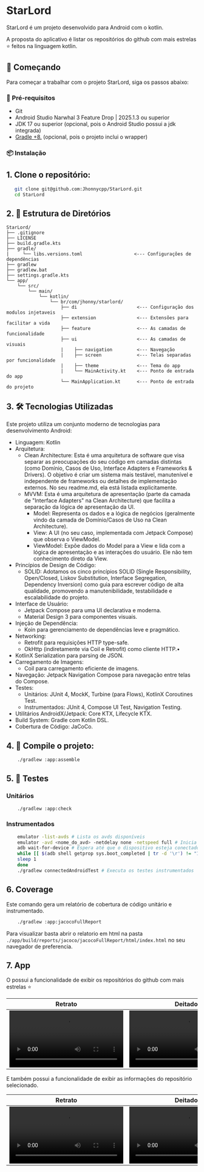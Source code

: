 # StarLord

StarLord é um projeto desenvolvido para Android com o kotlin.

A proposta do aplicativo é listar os repositórios do github com mais estrelas ⭐
feitos na linguagem kotlin.

## 🚀 Começando

Para começar a trabalhar com o projeto StarLord, siga os passos abaixo:

### 🧰 Pré-requisitos

- Git
- Android Studio Narwhal 3 Feature Drop | 2025.1.3 ou superior
- JDK 17 ou superior (opcional, pois o Android Studio possui a jdk integrada)
- [Gradle +8.](https://gradle.org/install/) (opcional, pois o projeto inclui o wrapper)

### 📦 Instalação

## 1. Clone o repositório:

```bash
   git clone git@github.com:Jhonnycpp/StarLord.git
   cd StarLord
```
   
## 2. 📁 Estrutura de Diretórios

```
StarLord/
├── .gitignore
├── LICENSE
├── build.gradle.kts
├── gradle/
|     └── libs.versions.toml                   <--- Configurações de dependências
├── gradlew
├── gradlew.bat
├── settings.gradle.kts
└── app/
    └── src/
        └── main/
            └── kotlin/
                └── br/com/jhonny/starlord/
                    ├── di                      <--- Configuração dos modulos injetaveis
                    ├── extension               <--- Extensões para facilitar a vida
                    ├── feature                 <--- As camadas de funcionalidade
                    ├── ui                      <--- As camadas de visuais
                    |    ├── navigation         <--- Navegação
                    |    ├── screen             <--- Telas separadas por funcionalidade
                    |    ├── theme              <--- Tema do app
                    |    └── MainActivity.kt    <--- Ponto de entrada do app
                    └── MainApplication.kt      <--- Ponto de entrada do projeto
```
## 3. 🛠 Tecnologias Utilizadas

Este projeto utiliza um conjunto moderno de tecnologias para desenvolvimento Android:
- Linguagem: Kotlin
- Arquitetura: 
  - Clean Architecture: Esta é uma arquitetura de software que visa separar as preocupações do seu código em camadas distintas (como Domínio, Casos de Uso, Interface Adapters e Frameworks & Drivers). O objetivo é criar um sistema mais testável, manutenível e independente de frameworks ou detalhes de implementação externos. No seu readme.md, ela está listada explicitamente.
  - MVVM: Esta é uma arquitetura de apresentação (parte da camada de "Interface Adapters" na Clean Architecture) que facilita a separação da lógica de apresentação da UI.
    - Model: Representa os dados e a lógica de negócios (geralmente vindo da camada de Domínio/Casos de Uso na Clean Architecture).
    - View: A UI (no seu caso, implementada com Jetpack Compose) que observa o ViewModel.
    - ViewModel: Expõe dados do Model para a View e lida com a lógica de apresentação e as interações do usuário. Ele não tem conhecimento direto da View.
- Princípios de Design de Código:
  - SOLID: Adotamos os cinco princípios SOLID (Single Responsibility, Open/Closed, Liskov Substitution, Interface Segregation, Dependency Inversion) como guia para escrever código de alta qualidade, promovendo a manutenibilidade, testabilidade e escalabilidade do projeto.
- Interface de Usuário:
  - Jetpack Compose para uma UI declarativa e moderna.
  - Material Design 3 para componentes visuais.
- Injeção de Dependência:
  - Koin para gerenciamento de dependências leve e pragmático.
- Networking:
  - Retrofit para requisições HTTP type-safe.
  - OkHttp (indiretamente via Coil e Retrofit) como cliente HTTP.•
- KotlinX Serialization para parsing de JSON.
- Carregamento de Imagens:
  - Coil para carregamento eficiente de imagens.
- Navegação: Jetpack Navigation Compose para navegação entre telas do Compose.
- Testes:
  - Unitários: JUnit 4, MockK, Turbine (para Flows), KotlinX Coroutines Test.
  - Instrumentados: JUnit 4, Compose UI Test, Navigation Testing.
- Utilitários AndroidX/Jetpack: Core KTX, Lifecycle KTX.
- Build System: Gradle com Kotlin DSL.
- Cobertura de Código: JaCoCo.

## 4. 🧰 Compile o projeto:
```bash
    ./gradlew :app:assemble
```

## 5. 🧪 Testes
### Unitários 
```bash
    ./gradlew :app:check
```

### Instrumentados
```bash
    emulator -list-avds # Lista os avds disponíveis
    emulator -avd <nome_do_avd> -netdelay none -netspeed full # Inicia o emulador com a velocidade máxima na rede
    adb wait-for-device # Espera até que o dispositivo esteja conectado
    while [[ $(adb shell getprop sys.boot_completed | tr -d '\r') != "1" ]]; do # Espera até que o dispositivo esteja ligado
    sleep 1
    done
    ./gradlew connectedAndroidTest # Executa os testes instrumentados
```  

## 6. Coverage
Este comando gera um relatório de cobertura de código unitário e instrumentado.
```bash
    ./gradlew :app:jacocoFullReport
```

Para visualizar basta abrir o relatorio em html na pasta `./app/build/reports/jacoco/jacocoFullReport/html/index.html` no seu navegador de preferencia.

## 7. App
O possui a funcionalidade de exibir os repositórios do github com mais estrelas ⭐

|Retrato|Deitado|
|-|-|
|<video src="./doc/videos/repositories-scroll-portrait.mp4"/>|<video src="./doc/videos/repositories-scroll-landscape.mp4"/>|

E também possui a funcionalidade de exibir as informações do repositório selecionado.

|Retrato|Deitado|
|-|-|
|<video src="./doc/videos/repository-detail-portrait.mp4"/>|<video src="./doc/videos/repository-detail-landscape.mp4"/>|
